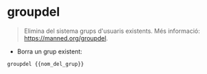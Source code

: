 # groupdel

> Elimina del sistema grups d'usuaris existents.
> Més informació: <https://manned.org/groupdel>.

- Borra un grup existent:

`groupdel {{nom_del_grup}}`
